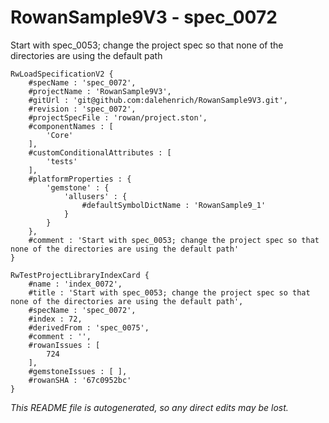 # RowanSample9V3 - spec_0072
Start with spec_0053; change the project spec so that none of the directories are using the default path
```
RwLoadSpecificationV2 {
	#specName : 'spec_0072',
	#projectName : 'RowanSample9V3',
	#gitUrl : 'git@github.com:dalehenrich/RowanSample9V3.git',
	#revision : 'spec_0072',
	#projectSpecFile : 'rowan/project.ston',
	#componentNames : [
		'Core'
	],
	#customConditionalAttributes : [
		'tests'
	],
	#platformProperties : {
		'gemstone' : {
			'allusers' : {
				#defaultSymbolDictName : 'RowanSample9_1'
			}
		}
	},
	#comment : 'Start with spec_0053; change the project spec so that none of the directories are using the default path'
}

RwTestProjectLibraryIndexCard {
	#name : 'index_0072',
	#title : 'Start with spec_0053; change the project spec so that none of the directories are using the default path',
	#specName : 'spec_0072',
	#index : 72,
	#derivedFrom : 'spec_0075',
	#comment : '',
	#rowanIssues : [
		724
	],
	#gemstoneIssues : [ ],
	#rowanSHA : '67c0952bc'
}
```

*This README file is autogenerated, so any direct edits may be lost.*
